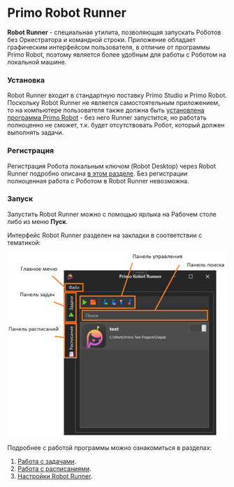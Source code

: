 # Primo Robot Runner

**Robot Runner** - специальная утилита, позволяющая запускать Роботов без Оркестратора и командной строки. Приложение обладает графическим интерфейсом пользователя, в отличие от программы Primo Robot, поэтому является более удобным для работы с Роботом на локальной машине.

### Установка

Robot Runner входит в стандартную поставку Primo Studio и Primo Robot. Поскольку Robot Runner не является самостоятельным приложением, то на компьютере пользователя также должна быть [установлена программа Primo Robot](https://docs.primo-rpa.ru/primo-rpa/primo-robot/installation) - без него Runner запустится, но работать полноценно не сможет, т.к. будет отсутствовать Робот, который должен выполнять задачи.

### Регистрация

Регистрация Робота локальным ключом (Robot Desktop) через Robot Runner подробно описана [в этом разделе](https://docs.primo-rpa.ru/primo-rpa/primo-robot/robot-runner/registration-desktop). Без регистрации полноценная работа с Роботом в Robot Runner невозможна.


### Запуск 

Запустить Robot Runner можно с помощью ярлыка на Рабочем столе либо из меню **Пуск**.

Интерфейс Robot Runner разделен на закладки в соответствии с тематикой:

![](<../../.gitbook/assets/Интерфейс Runner.png>)

Подробнее с работой программы можно ознакомиться в разделах:

1. [Работа с задачами](https://docs.primo-rpa.ru/primo-rpa/primo-robot/robot-runner/modules/tasks).
2. [Работа с расписаниями](https://docs.primo-rpa.ru/primo-rpa/primo-robot/robot-runner/modules/schedules).
3. [Настройки Robot Runner](https://docs.primo-rpa.ru/primo-rpa/primo-robot/robot-runner/modules/settings).
